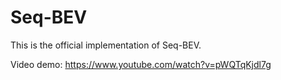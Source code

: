 # Seq-BEV
This is the official implementation of Seq-BEV.

Video demo: https://www.youtube.com/watch?v=pWQTqKjdl7g
